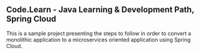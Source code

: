 ## Code.Learn - Java Learning & Development Path, Spring Cloud

This is a sample project presenting the steps to follow in order to convert a monolithic application to a microservices
oriented application using Spring Cloud.
